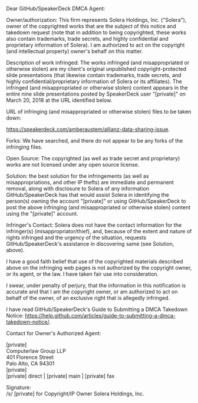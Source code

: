 Dear GitHub/SpeakerDeck DMCA Agent:

Owner/authorization: This firm represents Solera Holdings, Inc. ("Solera"), owner of the copyrighted works that are the subject of this notice and takedown request (note that in addition to being copyrighted, these works also contain trademarks, trade secrets, and highly confidential and proprietary information of Solera). I am authorized to act on the copyright (and intellectual property) owner's behalf on this matter.

Description of work infringed: The works infringed (and misappropriated or otherwise stolen) are my client's original unpublished copyright-protected slide presentations (that likewise contain trademarks, trade secrets, and highly confidential/proprietary information of Solera or its affiliates). The infringed (and misappropriated or otherwise stolen) content appears in the entire nine slide presentations posted by SpeakerDeck user "[private]" on March 20, 2018 at the URL identified below.

URL of infringing (and misappropriated or otherwise stolen) files to be taken down:

https://speakerdeck.com/amberaustem/allianz-data-sharing-issue.

Forks: We have searched, and there do not appear to be any forks of the infringing files.

Open Source: The copyrighted (as well as trade secret and proprietary) works are not licensed under any open source license.

Solution: the best solution for the infringements (as well as misappropriations, and other IP thefts) are immediate and permanent removal, along with disclosure to Solera of any information GitHub/SpeakerDeck has that would assist Solera in identifying the person(s) owning the account "[private]" or using GitHub/SpeakerDeck to post the above infringing (and misappropriated or otherwise stolen) content using the "[private]" account.

Infringer's Contact: Solera does not have the contact information for the infringer(s) (misappropriator/thief), and, because of the extent and nature of rights infringed and the urgency of the situation, requests GitHub/SpeakerDeck's assistance in discovering same (see Solution, above).

I have a good faith belief that use of the copyrighted materials described above on the infringing web pages is not authorized by the copyright owner, or its agent, or the law. I have taken fair use into consideration.

I swear, under penalty of perjury, that the information in this notification is accurate and that I am the copyright owner, or am authorized to act on behalf of the owner, of an exclusive right that is allegedly infringed.

I have read GitHub/SpeakerDeck's Guide to Submitting a DMCA Takedown Notice: https://help.github.com/articles/guide-to-submitting-a-dmca-takedown-notice/.

Contact for Owner's Authorized Agent:

[private]  
Computerlaw Group LLP  
401 Florence Street  
Palo Alto, CA 94301  
[private]  
[private] direct | [private] main | [private] fax

Signature:  
/s/ [private] for Copyright/IP Owner Solera Holdings, Inc.

